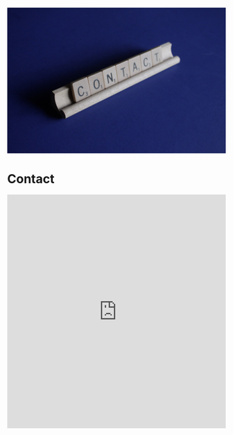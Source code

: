 <img src="/img/melinda-gimpel-5Ne6mMQtIdo-unsplash.jpg" alt="Photo by Melinda Gimpel on Unsplash" class="grey-out" /> <br />


# Contact



<iframe
      id="JotFormIFrame-233453702536353"
      title="Responsive Contact Form - Default Theme"
      onload="window.parent.scrollTo(0,0)"
      allowtransparency="true"
      allowfullscreen="true"
      allow="geolocation; microphone; camera"
      src="https://form.jotform.com/233453702536353"
      frameborder="0"
      style="min-width:100%;max-width:100%;height:539px;border:none;"
      scrolling="no">
</iframe>

<script type="text/javascript">
    var ifr = document.getElementById("JotFormIFrame-233453702536353");
    if (ifr) {
      var src = ifr.src;
      var iframeParams = [];
      if (window.location.href && window.location.href.indexOf("?") > -1) {
        iframeParams = iframeParams.concat(window.location.href.substr(window.location.href.indexOf("?") + 1).split('&'));
      }
      if (src && src.indexOf("?") > -1) {
        iframeParams = iframeParams.concat(src.substr(src.indexOf("?") + 1).split("&"));
        src = src.substr(0, src.indexOf("?"))
      }
      iframeParams.push("isIframeEmbed=1");
      ifr.src = src + "?" + iframeParams.join('&');
    }
    window.handleIFrameMessage = function(e) {
      if (typeof e.data === 'object') { return; }
      var args = e.data.split(":");
      if (args.length > 2) { iframe = document.getElementById("JotFormIFrame-" + args[(args.length - 1)]); } else { iframe = document.getElementById("JotFormIFrame"); }
      if (!iframe) { return; }
      switch (args[0]) {
        case "scrollIntoView":
          iframe.scrollIntoView();
          break;
        case "setHeight":
          iframe.style.height = args[1] + "px";
          if (!isNaN(args[1]) && parseInt(iframe.style.minHeight) > parseInt(args[1])) {
            iframe.style.minHeight = args[1] + "px";
          }
          break;
        case "collapseErrorPage":
          if (iframe.clientHeight > window.innerHeight) {
            iframe.style.height = window.innerHeight + "px";
          }
          break;
        case "reloadPage":
          window.location.reload();
          break;
        case "loadScript":
          if( !window.isPermitted(e.origin, ['jotform.com', 'jotform.pro']) ) { break; }
          var src = args[1];
          if (args.length > 3) {
              src = args[1] + ':' + args[2];
          }
          var script = document.createElement('script');
          script.src = src;
          script.type = 'text/javascript';
          document.body.appendChild(script);
          break;
        case "exitFullscreen":
          if      (window.document.exitFullscreen)        window.document.exitFullscreen();
          else if (window.document.mozCancelFullScreen)   window.document.mozCancelFullScreen();
          else if (window.document.mozCancelFullscreen)   window.document.mozCancelFullScreen();
          else if (window.document.webkitExitFullscreen)  window.document.webkitExitFullscreen();
          else if (window.document.msExitFullscreen)      window.document.msExitFullscreen();
          break;
      }
      var isJotForm = (e.origin.indexOf("jotform") > -1) ? true : false;
      if(isJotForm && "contentWindow" in iframe && "postMessage" in iframe.contentWindow) {
        var urls = {"docurl":encodeURIComponent(document.URL),"referrer":encodeURIComponent(document.referrer)};
        iframe.contentWindow.postMessage(JSON.stringify({"type":"urls","value":urls}), "*");
      }
    };
    window.isPermitted = function(originUrl, whitelisted_domains) {
      var url = document.createElement('a');
      url.href = originUrl;
      var hostname = url.hostname;
      var result = false;
      if( typeof hostname !== 'undefined' ) {
        whitelisted_domains.forEach(function(element) {
            if( hostname.slice((-1 * element.length - 1)) === '.'.concat(element) ||  hostname === element ) {
                result = true;
            }
        });
        return result;
      }
    };
    if (window.addEventListener) {
      window.addEventListener("message", handleIFrameMessage, false);
    } else if (window.attachEvent) {
      window.attachEvent("onmessage", handleIFrameMessage);
    }
</script>